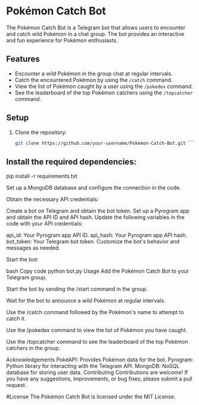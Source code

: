 # Pokémon Catch Bot

The Pokémon Catch Bot is a Telegram bot that allows users to encounter and catch wild Pokémon in a chat group. The bot provides an interactive and fun experience for Pokémon enthusiasts.

## Features

- Encounter a wild Pokémon in the group chat at regular intervals.
- Catch the encountered Pokémon by using the `/catch` command.
- View the list of Pokémon caught by a user using the `/pokedex` command.
- See the leaderboard of the top Pokémon catchers using the `/topcatcher` command.

## Setup

1. Clone the repository:

   ```bash
   git clone https://github.com/your-username/Pokemon-Catch-Bot.git ```

## Install the required dependencies:

pip install -r requirements.txt

Set up a MongoDB database and configure the connection in the code.

Obtain the necessary API credentials:

Create a bot on Telegram and obtain the bot token.
Set up a Pyrogram app and obtain the API ID and API hash.
Update the following variables in the code with your API credentials:

api_id: Your Pyrogram app API ID.
api_hash: Your Pyrogram app API hash.
bot_token: Your Telegram bot token.
Customize the bot's behavior and messages as needed.

Start the bot:

bash
Copy code
python bot.py
Usage
Add the Pokémon Catch Bot to your Telegram group.

Start the bot by sending the /start command in the group.

Wait for the bot to announce a wild Pokémon at regular intervals.

Use the /catch command followed by the Pokémon's name to attempt to catch it.

Use the /pokedex command to view the list of Pokémon you have caught.

Use the /topcatcher command to see the leaderboard of the top Pokémon catchers in the group.

Acknowledgements
PokéAPI: Provides Pokémon data for the bot.
Pyrogram: Python library for interacting with the Telegram API.
MongoDB: NoSQL database for storing user data.
Contributing
Contributions are welcome! If you have any suggestions, improvements, or bug fixes, please submit a pull request.

#License
The Pokémon Catch Bot is licensed under the MIT License.
